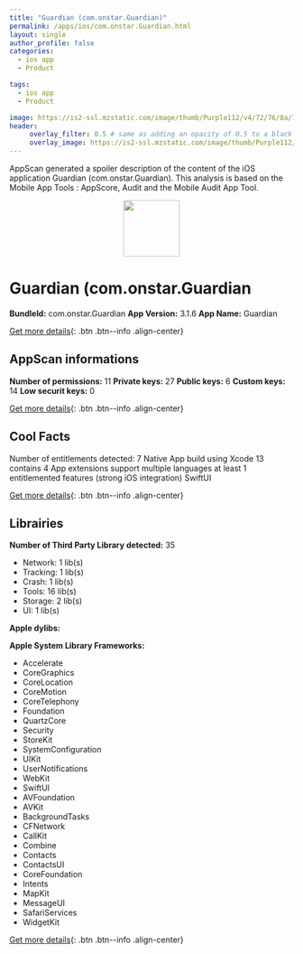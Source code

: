 ```yaml
---
title: "Guardian (com.onstar.Guardian)"
permalink: /apps/ios/com.onstar.Guardian.html
layout: single
author_profile: false
categories: 
  - ios app 
  - Product 

tags: 
  - ios app 
  - Product 

image: https://is2-ssl.mzstatic.com/image/thumb/Purple112/v4/72/76/8a/72768a18-3ae3-d3c2-3337-c1a38b1ec10f/AppIcon-0-0-1x_U007emarketing-0-5-0-85-220.png/512x512bb.jpg
header: 
     overlay_filter: 0.5 # same as adding an opacity of 0.5 to a black background
     overlay_image: https://is2-ssl.mzstatic.com/image/thumb/Purple112/v4/72/76/8a/72768a18-3ae3-d3c2-3337-c1a38b1ec10f/AppIcon-0-0-1x_U007emarketing-0-5-0-85-220.png/512x512bb.jpg
---
```

AppScan generated a spoiler description of the content of the iOS application Guardian (com.onstar.Guardian). This analysis is based on the Mobile App Tools : AppScore, Audit and the Mobile Audit App Tool.

  
  
<div style="text-align: center;"><img src="https://is2-ssl.mzstatic.com/image/thumb/Purple112/v4/72/76/8a/72768a18-3ae3-d3c2-3337-c1a38b1ec10f/AppIcon-0-0-1x_U007emarketing-0-5-0-85-220.png/512x512bb.jpg" width="100" height="100"></div>  
  
# Guardian (com.onstar.Guardian

**BundleId:** com.onstar.Guardian
**App Version:** 3.1.6
**App Name:** Guardian


[Get more details](/pricing.html){: .btn .btn--info .align-center}  
  
## AppScan informations 

**Number of permissions:** 11
**Private keys:** 27
**Public keys:** 6
**Custom keys:** 14
**Low securit keys:** 0
  
[Get more details](/pricing.html){: .btn .btn--info .align-center}

## Cool Facts

Number of entitlements detected: 7
Native App
build using Xcode 13
contains 4 App extensions
support multiple languages
at least 1 entitlemented features (strong iOS integration)
SwiftUI
  
[Get more details](/pricing.html){: .btn .btn--info .align-center}

## Librairies 
**Number of Third Party Library detected:** 35
- Network: 1 lib(s)
- Tracking: 1 lib(s)
- Crash: 1 lib(s)
- Tools: 16 lib(s)
- Storage: 2 lib(s)
- UI: 1 lib(s)

**Apple dylibs:**


**Apple System Library Frameworks:**
- Accelerate
- CoreGraphics
- CoreLocation
- CoreMotion
- CoreTelephony
- Foundation
- QuartzCore
- Security
- StoreKit
- SystemConfiguration
- UIKit
- UserNotifications
- WebKit
- SwiftUI
- AVFoundation
- AVKit
- BackgroundTasks
- CFNetwork
- CallKit
- Combine
- Contacts
- ContactsUI
- CoreFoundation
- Intents
- MapKit
- MessageUI
- SafariServices
- WidgetKit


  
[Get more details](/pricing.html){: .btn .btn--info .align-center}

